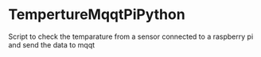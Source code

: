 # TempertureMqqtPiPython
Script to check the temparature from a sensor connected to a raspberry pi and send the data to mqqt
